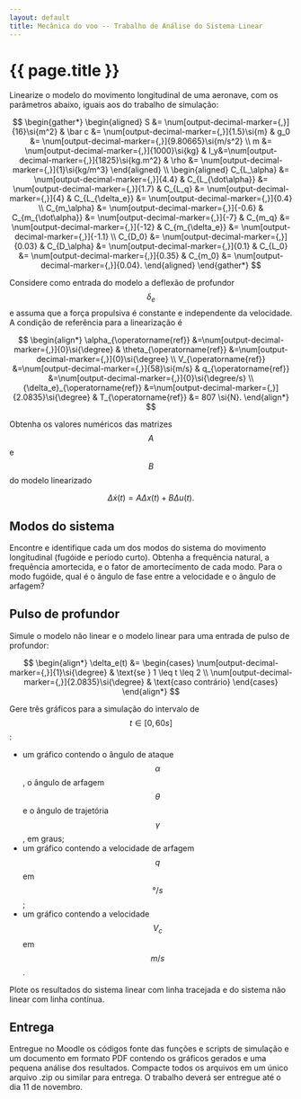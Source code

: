 ```yaml
---
layout: default
title: Mecânica do voo -- Trabalho de Análise do Sistema Linear
---
```


{{ page.title }}
================

Linearize o modelo do movimento longitudinal de uma aeronave,
com os parâmetros abaixo, iguais aos do trabalho de simulação:

$$
\begin{gather*}
  \begin{aligned}
    S &= \num[output-decimal-marker={,}]{16}\si{m^2} & 
    \bar c &= \num[output-decimal-marker={,}]{1.5}\si{m} &
    g_0 &= \num[output-decimal-marker={,}]{9.80665}\si{m/s^2}
    \\
    m &= \num[output-decimal-marker={,}]{1000}\si{kg} &
    I_y&=\num[output-decimal-marker={,}]{1825}\si{kg.m^2} &
    \rho &= \num[output-decimal-marker={,}]{1}\si{kg/m^3}
  \end{aligned}
  \\
  \begin{aligned}
    C_{L_\alpha} &= \num[output-decimal-marker={,}]{4.4} &
    C_{L_{\dot\alpha}} &= \num[output-decimal-marker={,}]{1.7} &
    C_{L_q} &= \num[output-decimal-marker={,}]{4} &
    C_{L_{\delta_e}} &= \num[output-decimal-marker={,}]{0.4}
    \\
    C_{m_\alpha} &= \num[output-decimal-marker={,}]{-0.6} &
    C_{m_{\dot\alpha}} &= \num[output-decimal-marker={,}]{-7} &
    C_{m_q} &= \num[output-decimal-marker={,}]{-12} &
    C_{m_{\delta_e}} &= \num[output-decimal-marker={,}]{-1.1}
    \\
    C_{D_0} &= \num[output-decimal-marker={,}]{0.03} &
    C_{D_\alpha} &= \num[output-decimal-marker={,}]{0.1} &
    C_{L_0} &= \num[output-decimal-marker={,}]{0.35} &
    C_{m_0} &= \num[output-decimal-marker={,}]{0.04}.
  \end{aligned}
\end{gather*}
$$

Considere como entrada do modelo a deflexão de profundor $$\delta_e$$ e 
assuma que a força propulsiva é constante e independente da velocidade.
A condição de referência para a linearização é

$$
\begin{align*}
  \alpha_{\operatorname{ref}}
  &=\num[output-decimal-marker={,}]{0}\si{\degree} &
  \theta_{\operatorname{ref}}
  &=\num[output-decimal-marker={,}]{0}\si{\degree} \\
  V_{\operatorname{ref}}
  &=\num[output-decimal-marker={,}]{58}\si{m/s} &
  q_{\operatorname{ref}}
  &=\num[output-decimal-marker={,}]{0}\si{\degree/s} \\
  {\delta_e}_{\operatorname{ref}}
  &=\num[output-decimal-marker={,}]{2.0835}\si{\degree} &
  T_{\operatorname{ref}} &= 807 \si{N}.
\end{align*}
$$

Obtenha os valores numéricos das matrizes $$A$$ e $$B$$ do modelo linearizado

$$
\begin{equation*}
  \Delta \dot x(t) = A \Delta x(t) + B \Delta u(t).
\end{equation*}
$$

Modos do sistema
----------------

Encontre e identifique cada um dos modos do sistema do movimento longitudinal
(fugóide e período curto). Obtenha a frequência natural, a frequência 
amortecida, e o fator de amortecimento de cada modo. Para o modo fugóide, qual
é o ângulo de fase entre a velocidade e o ângulo de arfagem?

Pulso de profundor
-------------------

Simule o modelo não linear e o modelo linear para uma entrada de pulso de
profundor:

$$
\begin{align*}
  \delta_e(t) &= 
    \begin{cases}
      \num[output-decimal-marker={,}]{1}\si{\degree} &
      \text{se } 1 \leq t \leq 2 \\
      \num[output-decimal-marker={,}]{2.0835}\si{\degree} &
      \text{caso contrário}
    \end{cases}
\end{align*}
$$

Gere três gráficos para a simulação do intervalo de $$t\in [0, 60\si{s}]$$:

* um gráfico contendo o ângulo de ataque $$\alpha$$, o ângulo de arfagem 
$$\theta$$ e o ângulo de trajetória $$\gamma$$, em graus;
* um gráfico contendo a velocidade de arfagem $$q$$ em $$\si{\degree/s}$$;
* um gráfico contendo a velocidade $$V_c$$ em $$\si{m/s}$$.

Plote os resultados do sistema linear com linha tracejada e do sistema não
linear com linha contínua.

Entrega
-------

Entregue no Moodle os códigos fonte das funções e scripts de simulação e um
documento em formato PDF contendo os gráficos gerados e uma pequena 
análise dos resultados. Compacte todos os arquivos em um único arquivo .zip ou 
similar para entrega. O trabalho deverá ser entregue até o dia 11 de novembro.
